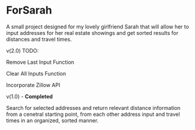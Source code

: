 # ForSarah

A small project designed for my lovely girlfriend Sarah that will allow her to input addresses for her real estate showings and get sorted results for distances and travel times.


v(2.0) TODO:

 Remove Last Input Function
 
 Clear All Inputs Function
 
 Incorporate Zillow API
 
 v(1.0) - **Completed**
 
 Search for selected addresses and return relevant distance information from a cenetral starting point, from each other address input and travel times in an organized, sorted manner.
